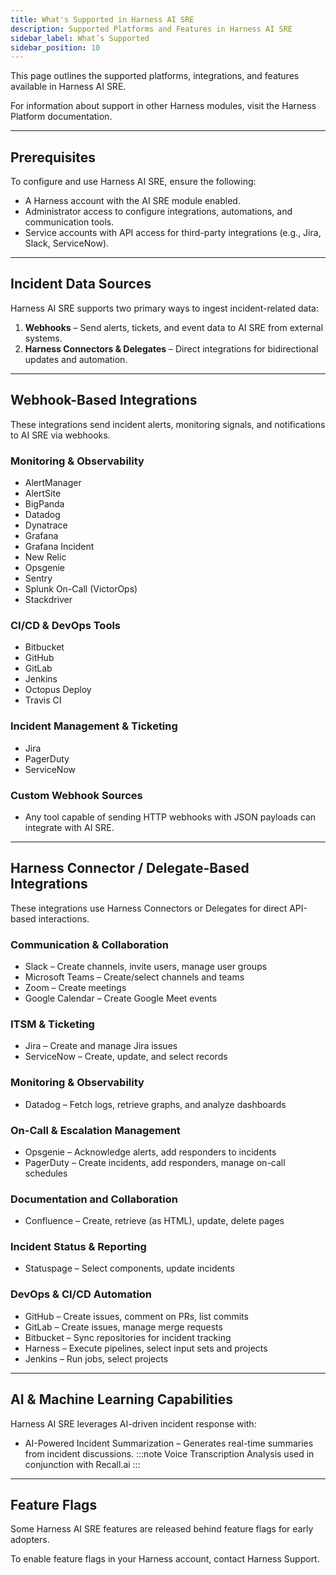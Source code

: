 ```yaml
---
title: What's Supported in Harness AI SRE
description: Supported Platforms and Features in Harness AI SRE
sidebar_label: What’s Supported
sidebar_position: 10
---
```


This page outlines the supported platforms, integrations, and features available in Harness AI SRE.

For information about support in other Harness modules, visit the Harness Platform documentation.

---

## Prerequisites

To configure and use Harness AI SRE, ensure the following:

- A Harness account with the AI SRE module enabled.
- Administrator access to configure integrations, automations, and communication tools.
- Service accounts with API access for third-party integrations (e.g., Jira, Slack, ServiceNow).

---

## Incident Data Sources

Harness AI SRE supports two primary ways to ingest incident-related data:

1. **Webhooks** – Send alerts, tickets, and event data to AI SRE from external systems.
2. **Harness Connectors & Delegates** – Direct integrations for bidirectional updates and automation.

---

## Webhook-Based Integrations

These integrations send incident alerts, monitoring signals, and notifications to AI SRE via webhooks.

### Monitoring & Observability
- AlertManager  
- AlertSite  
- BigPanda  
- Datadog  
- Dynatrace  
- Grafana  
- Grafana Incident  
- New Relic  
- Opsgenie  
- Sentry  
- Splunk On-Call (VictorOps)  
- Stackdriver  

### CI/CD & DevOps Tools
- Bitbucket  
- GitHub  
- GitLab  
- Jenkins  
- Octopus Deploy  
- Travis CI  

### Incident Management & Ticketing
- Jira  
- PagerDuty  
- ServiceNow  

### Custom Webhook Sources
- Any tool capable of sending HTTP webhooks with JSON payloads can integrate with AI SRE.

---

## Harness Connector / Delegate-Based Integrations

These integrations use Harness Connectors or Delegates for direct API-based interactions.

### Communication & Collaboration
- Slack – Create channels, invite users, manage user groups  
- Microsoft Teams – Create/select channels and teams  
- Zoom – Create meetings  
- Google Calendar – Create Google Meet events  

### ITSM & Ticketing
- Jira – Create and manage Jira issues  
- ServiceNow – Create, update, and select records  

### Monitoring & Observability
- Datadog – Fetch logs, retrieve graphs, and analyze dashboards  

### On-Call & Escalation Management
- Opsgenie – Acknowledge alerts, add responders to incidents  
- PagerDuty – Create incidents, add responders, manage on-call schedules  

### Documentation and Collaboration
- Confluence – Create, retrieve (as HTML), update, delete pages

### Incident Status & Reporting
- Statuspage – Select components, update incidents  

### DevOps & CI/CD Automation
- GitHub – Create issues, comment on PRs, list commits  
- GitLab – Create issues, manage merge requests  
- Bitbucket – Sync repositories for incident tracking  
- Harness – Execute pipelines, select input sets and projects  
- Jenkins – Run jobs, select projects  

---

## AI & Machine Learning Capabilities

Harness AI SRE leverages AI-driven incident response with:

- AI-Powered Incident Summarization – Generates real-time summaries from incident discussions. 
:::note
Voice Transcription Analysis used in conjunction with Recall.ai 
:::
---

## Feature Flags

Some Harness AI SRE features are released behind feature flags for early adopters.

To enable feature flags in your Harness account, contact Harness Support.